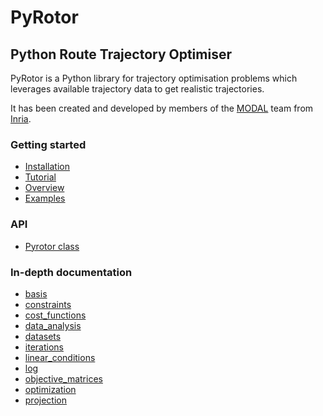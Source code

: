 [//]: # (To create the doc, run the following command: make html)
[//]: # (To write beautiful markdown: https://github.com/adam-p/markdown-here/wiki/Markdown-Cheatsheet)

# PyRotor
## Python Route Trajectory Optimiser

PyRotor is a Python library for trajectory optimisation problems which leverages available trajectory data to get realistic trajectories.

It has been created and developed by members of the [MODAL](https://team.inria.fr/modal/) team from [Inria](https://www.inria.fr).

### Getting started
* [Installation](usage/installation.md)
* [Tutorial](usage/tutorial.md)
* [Overview](usage/overview.md)
* [Examples](usage/features.md)

### API
* [Pyrotor class](modules/pyrotor.md)

### In-depth documentation
* [basis](modules/basis.md)
* [constraints](modules/constraints.md)
* [cost_functions](modules/cost_functions.md)
* [data_analysis](modules/data_analysis.md)
* [datasets](modules/datasets.md)
* [iterations](modules/iterations.md)
* [linear_conditions](modules/linear_conditions.md)
* [log](modules/log.md)
* [objective_matrices](modules/objective_matrices.md)
* [optimization](modules/optimization.md)
* [projection](modules/projection.md)
